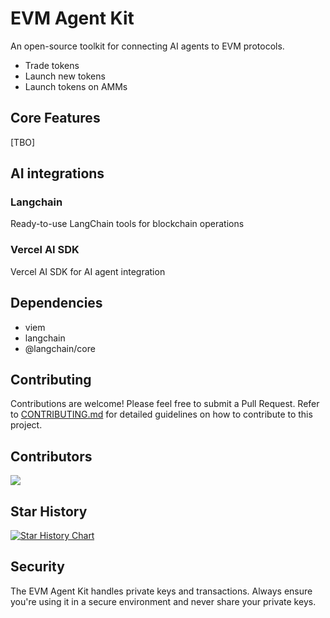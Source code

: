 # EVM Agent Kit

An open-source toolkit for connecting AI agents to EVM protocols.

- Trade tokens
- Launch new tokens
- Launch tokens on AMMs

## Core Features

[TBO]

## AI integrations

### Langchain

Ready-to-use LangChain tools for blockchain operations

### Vercel AI SDK

Vercel AI SDK for AI agent integration

## Dependencies

- viem
- langchain
- @langchain/core

## Contributing

Contributions are welcome! Please feel free to submit a Pull Request.
Refer to [CONTRIBUTING.md](CONTRIBUTING.md) for detailed guidelines on how to contribute to this project.

## Contributors

<a href="https://github.com/hiero-ai/evm-agent-kit/graphs/contributors">
  <img src="https://contrib.rocks/image?repo=hiero-ai/evm-agent-kit" />
</a>

## Star History

[![Star History Chart](https://api.star-history.com/svg?repos=hiero-ai/evm-agent-kit&type=Date)](https://star-history.com/#hiero-ai/evm-agent-kit&Date)

## Security

The EVM Agent Kit handles private keys and transactions. Always ensure you're using it in a secure environment and never share your private keys.
